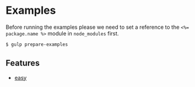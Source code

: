 # Examples

Before running the examples please we need to set a reference to the `<%= package.name %>` module in `node_modules` first.

```bash
$ gulp prepare-examples
```
## Features
- [easy](examples/capture.md)
